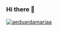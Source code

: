 ### Hi there 👋

[![aeduardamariaa](https://github-readme-stats.vercel.app/api/top-langs/?username=aeduardamariaa&layout=merko)](https://github.com/anuraghazra/github-readme-stats)
